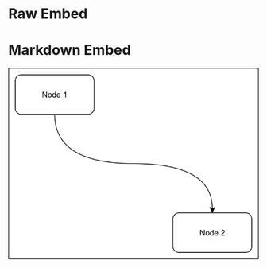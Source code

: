 # Raw Embed
<object type="image/svg+xml" data="/assets/DDC_Vault_Timeline.drawio.svg"></object>
--
# Markdown Embed
![Timeline](/assets/DDC_Vault_Timeline.drawio.svg)